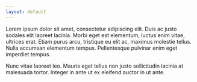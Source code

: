 ```yaml
---
layout: default
---
```

Lorem ipsum dolor sit amet, consectetur adipiscing elit. Duis ac justo sodales elit laoreet lacinia. Morbi eget est elementum, luctus enim vitae, ultrices erat. Etiam purus arcu, tristique eu elit ac, maximus molestie tellus. Nulla accumsan elementum tempus. Pellentesque pulvinar enim eget imperdiet tempus. 

Nunc vitae laoreet leo. Mauris eget tellus non justo sollicitudin lacinia at malesuada tortor. Integer in ante ut ex eleifend auctor in ut ante. 

